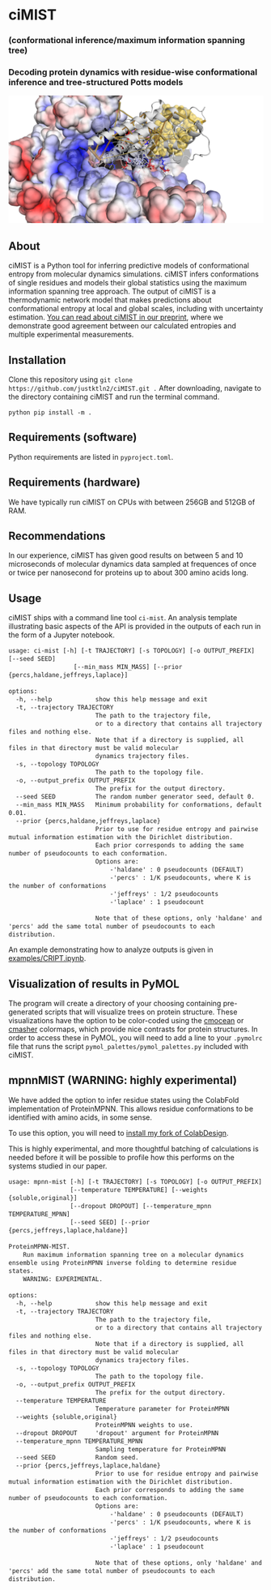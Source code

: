 # ciMIST
### (conformational inference/maximum information spanning tree)

### Decoding protein dynamics with residue-wise conformational inference and tree-structured Potts models

<img src="https://github.com/justktln2/ciMIST/blob/main/images/GR_on_HSP90.png" width=600>

## About
ciMIST is a Python tool for inferring predictive models of conformational entropy from molecular dynamics simulations.
ciMIST infers conformations of single residues and models their global statistics using the maximum information spanning tree approach.
The output of ciMIST is a thermodynamic network model that makes predictions about conformational entropy at local and global scales, including with uncertainty estimation.
[You can read about ciMIST in our preprint](https://www.biorxiv.org/content/10.1101/2025.05.28.656549v2), where we demonstrate good agreement between our calculated entropies and multiple experimental measurements.

## Installation
Clone this repository using `git clone https://github.com/justktln2/ciMIST.git .`
After downloading, navigate to the directory containing ciMIST and run the terminal command.
```
python pip install -m .
```

## Requirements (software)
Python requirements are listed in `pyproject.toml`.

## Requirements (hardware)
We have typically run ciMIST on CPUs with between 256GB and 512GB of RAM.

## Recommendations
In our experience, ciMIST has given good results on between 5 and 10 microseconds of molecular dynamics data sampled at frequences of once or twice per nanosecond for proteins up to about 300 amino acids long.

## Usage
ciMIST ships with a command line tool `ci-mist`. An analysis template illustrating basic aspects of the API is provided in the outputs of each run in the form of a Jupyter notebook.

```
usage: ci-mist [-h] [-t TRAJECTORY] [-s TOPOLOGY] [-o OUTPUT_PREFIX] [--seed SEED]
                  [--min_mass MIN_MASS] [--prior {percs,haldane,jeffreys,laplace}]

options:
  -h, --help            show this help message and exit
  -t, --trajectory TRAJECTORY
                        The path to the trajectory file,
                        or to a directory that contains all trajectory files and nothing else.
                        Note that if a directory is supplied, all files in that directory must be valid molecular
                        dynamics trajectory files.
  -s, --topology TOPOLOGY
                        The path to the topology file.
  -o, --output_prefix OUTPUT_PREFIX
                        The prefix for the output directory.
  --seed SEED           The random number generator seed, default 0.
  --min_mass MIN_MASS   Minimum probability for conformations, default 0.01.
  --prior {percs,haldane,jeffreys,laplace}
                        Prior to use for residue entropy and pairwise mutual information estimation with the Dirichlet distribution.
                        Each prior corresponds to adding the same number of pseudocounts to each conformation.
                        Options are:
                            -'haldane' : 0 pseudocounts (DEFAULT)
                            -'percs' : 1/K pseudocounts, where K is the number of conformations
                            -'jeffreys' : 1/2 pseudocounts
                            -'laplace' : 1 pseudocount
                            
                        Note that of these options, only 'haldane' and 'percs' add the same total number of pseudocounts to each distribution.

```

An example demonstrating how to analyze outputs is given in [examples/CRIPT.ipynb](examples/CRIPT.ipynb).

## Visualization of results in PyMOL
The program will create a directory of your choosing containing pre-generated scripts that will visualize trees on protein structure.
These visualizations have the option to be color-coded using the [cmocean](https://matplotlib.org/cmocean/) or [cmasher](https://github.com/1313e/CMasher) colormaps, which provide nice contrasts for protein structures.
In order to access these in PyMOL, you will need to add a line to your `.pymolrc` file that runs the script `pymol_palettes/pymol_palettes.py` included with ciMIST.

## mpnnMIST (WARNING: highly experimental)
We have added the option to infer residue states using the ColabFold implementation of ProteinMPNN. This allows residue conformations to be identified with amino acids, in some sense. 

To use this option, you will need to [install my fork of ColabDesign](https://github.com/justktln2/ColabDesign).

This is highly experimental, and more thoughtful batching of calculations is needed before it will be possible to profile how this performs on the systems studied in our paper.

```
usage: mpnn-mist [-h] [-t TRAJECTORY] [-s TOPOLOGY] [-o OUTPUT_PREFIX]
                 [--temperature TEMPERATURE] [--weights {soluble,original}]
                 [--dropout DROPOUT] [--temperature_mpnn TEMPERATURE_MPNN]
                 [--seed SEED] [--prior {percs,jeffreys,laplace,haldane}]

ProteinMPNN-MIST.
    Run maximum information spanning tree on a molecular dynamics ensemble using ProteinMPNN inverse folding to determine residue states.
    WARNING: EXPERIMENTAL.

options:
  -h, --help            show this help message and exit
  -t, --trajectory TRAJECTORY
                        The path to the trajectory file,
                        or to a directory that contains all trajectory files and nothing else.
                        Note that if a directory is supplied, all files in that directory must be valid molecular
                        dynamics trajectory files.
  -s, --topology TOPOLOGY
                        The path to the topology file.
  -o, --output_prefix OUTPUT_PREFIX
                        The prefix for the output directory.
  --temperature TEMPERATURE
                        Temperature parameter for ProteinMPNN
  --weights {soluble,original}
                        ProteinMPNN weights to use.
  --dropout DROPOUT     'dropout' argument for ProteinMPNN
  --temperature_mpnn TEMPERATURE_MPNN
                        Sampling temperature for ProteinMPNN
  --seed SEED           Random seed.
  --prior {percs,jeffreys,laplace,haldane}
                        Prior to use for residue entropy and pairwise mutual information estimation with the Dirichlet distribution.
                        Each prior corresponds to adding the same number of pseudocounts to each conformation.
                        Options are:
                            -'haldane' : 0 pseudocounts (DEFAULT)
                            -'percs' : 1/K pseudocounts, where K is the number of conformations
                            -'jeffreys' : 1/2 pseudocounts
                            -'laplace' : 1 pseudocount
                            
                        Note that of these options, only 'haldane' and 'percs' add the same total number of pseudocounts to each distribution.
```
